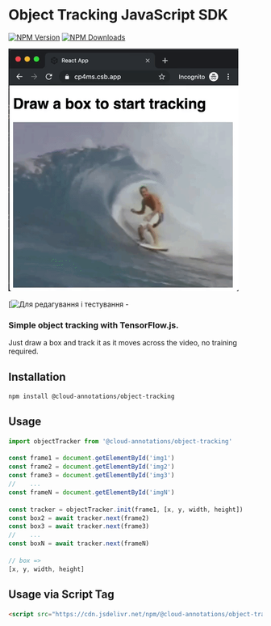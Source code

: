# Object Tracking JavaScript SDK
[![NPM Version](https://img.shields.io/npm/v/@cloud-annotations/object-tracking.svg)](https://npmjs.org/package/@cloud-annotations/object-tracking)
[![NPM Downloads](https://img.shields.io/npm/dm/@cloud-annotations/object-tracking.svg)](https://npmjs.org/package/@cloud-annotations/object-tracking)

![Demo](object-track.gif)

[![Для редагування і тестування -](https://codesandbox.io/s/pedantic-cherry-npfol?file=/src/index.js)

### Simple object tracking with TensorFlow.js.

Just draw a box and track it as it moves across the video, no training required.

## Installation
```bash
npm install @cloud-annotations/object-tracking
```

## Usage
```js
import objectTracker from '@cloud-annotations/object-tracking'

const frame1 = document.getElementById('img1')
const frame2 = document.getElementById('img2')
const frame3 = document.getElementById('img3')
//    ...
const frameN = document.getElementById('imgN')

const tracker = objectTracker.init(frame1, [x, y, width, height])
const box2 = await tracker.next(frame2)
const box3 = await tracker.next(frame3)
//    ...
const boxN = await tracker.next(frameN)

// box =>
[x, y, width, height]
```

## Usage via Script Tag
```html
<script src="https://cdn.jsdelivr.net/npm/@cloud-annotations/object-tracking"></script>
```
